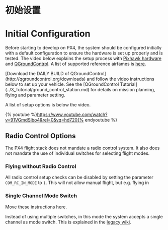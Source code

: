 # 初始设置

# Initial Configuration

Before starting to develop on PX4, the system should be configured initially with a default configuration to ensure the hardware is set up properly and is tested. The video below explains the setup process with [Pixhawk hardware](../5_Autopilot-Hardware/pixhawk.md) and [QGroundControl](../3_Tutorial/ground_control_station.md). A list of supported reference airfames is [here](../7_Airframe/airframes-architecture.md).

<aside class="tip">
[Download the DAILY BUILD of QGroundControl](http://qgroundcontrol.org/downloads) and follow the video instructions below to set up your vehicle. See the [QGroundControl Tutorial](../3_Tutorial/ground_control_station.md) for details on mission planning, flying and parameter setting. 
</aside>

A list of setup options is below the video.

{% youtube %}https://www.youtube.com/watch?v=91VGmdSlbo4&rel=0&vq=hd720{% endyoutube %}

## Radio Control Options

The PX4 flight stack does not mandate a radio control system. It also does not mandate the use of individual switches for selecting flight modes.

### Flying without Radio Control

All radio control setup checks can be disabled by setting the parameter `COM_RC_IN_MODE` to `1`. This will not allow manual flight, but e.g. flying in 

### Single Channel Mode Switch

<aside class="todo">
Move these instructions here.
</aside>

Instead of using multiple switches, in this mode the system accepts a single channel as mode switch. This is explained in the [legacy wiki](https://pixhawk.org/peripherals/radio-control/opentx/single_channel_mode_switch).


